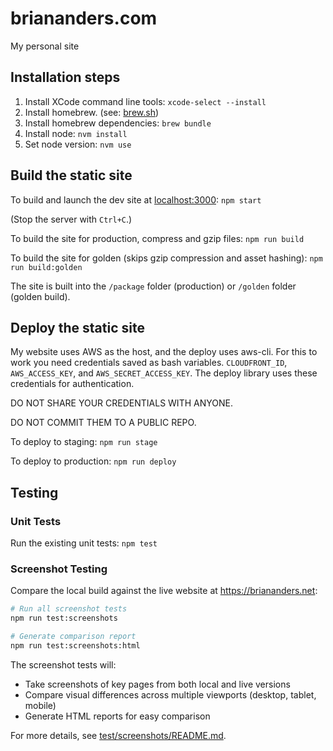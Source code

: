 # briananders.com
My personal site

## Installation steps
1. Install XCode command line tools: `xcode-select --install`
2. Install homebrew. (see: [brew.sh](https://brew.sh/))
3. Install homebrew dependencies: `brew bundle`
4. Install node: `nvm install`
5. Set node version: `nvm use`

## Build the static site
To build and launch the dev site at [localhost:3000](http://localhost:3000): `npm start`

(Stop the server with `Ctrl+C`.)

To build the site for production, compress and gzip files: `npm run build`

To build the site for golden (skips gzip compression and asset hashing): `npm run build:golden`

The site is built into the `/package` folder (production) or `/golden` folder (golden build).

## Deploy the static site
My website uses AWS as the host, and the deploy uses aws-cli. For this to work you need credentials saved as bash variables. `CLOUDFRONT_ID`, `AWS_ACCESS_KEY`, and `AWS_SECRET_ACCESS_KEY`. The deploy library uses these credentials for authentication.

DO NOT SHARE YOUR CREDENTIALS WITH ANYONE.

DO NOT COMMIT THEM TO A PUBLIC REPO.

To deploy to staging: `npm run stage`

To deploy to production: `npm run deploy`

## Testing

### Unit Tests
Run the existing unit tests: `npm test`

### Screenshot Testing
Compare the local build against the live website at https://briananders.net:

```bash
# Run all screenshot tests
npm run test:screenshots

# Generate comparison report
npm run test:screenshots:html
```

The screenshot tests will:
- Take screenshots of key pages from both local and live versions
- Compare visual differences across multiple viewports (desktop, tablet, mobile)
- Generate HTML reports for easy comparison

For more details, see [test/screenshots/README.md](test/screenshots/README.md).
